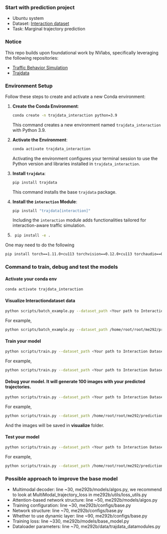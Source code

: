 ### Start with prediction project
 - Ubuntu system
 - Dataset: [Interaction dataset](https://challenge.interaction-dataset.com)
 - Task: Marginal trajectory prediction

### Notice
This repo builds upon foundational work by NVlabs, specifically leveraging the following repositories:

- [Traffic Behavior Simulation](https://github.com/NVlabs/traffic-behavior-simulation/tree/main)
- [Trajdata](https://github.com/NVlabs/trajdata)


### Environment Setup

Follow these steps to create and activate a new Conda environment:

1. **Create the Conda Environment**:
    ```sh
    conda create -n trajdata_interaction python=3.9
    ```

    This command creates a new environment named `trajdata_interaction` with Python 3.9.

2. **Activate the Environment**:
    ```sh
    conda activate trajdata_interaction
    ```

    Activating the environment configures your terminal session to use the Python version and libraries installed in `trajdata_interaction`.

3. **Install `trajdata`**:
    ```sh
    pip install trajdata
    ```

    This command installs the base `trajdata` package.

4. **Install the `interaction` Module**:
    ```sh
    pip install "trajdata[interaction]"
    ```

    Including the `interaction` module adds functionalities tailored for interaction-aware traffic simulation.
5. ```sh
    pip install -e .
    ```

One may need to do the following
```sh
pip install torch==1.11.0+cu113 torchvision==0.12.0+cu113 torchaudio==0.11.0 torchmetrics==0.11.1 torchtext --extra-index-url https://download.pytorch.org/whl/cu113 
```



### Command to train, debug and test the models
#### Activate your conda env
```sh
conda activate trajdata_interaction
```

#### Visualize Interactiondataset data
```sh
python scripts/batch_example.py --dataset_path <Your path to Interaction Dataset>
```
For example,
```sh
python scripts/batch_example.py --dataset_path /home/root/root/me292/prediction/interaction/INTERACTION-Dataset-DR-single-v1_2  
```

#### Train your model
```sh
python scripts/train.py --dataset_path <Your path to Interaction Dataset> --output_dir experiments/<Your experiment name>
```
For example,
```sh
python scripts/train.py --dataset_path <Your path to Interaction Dataset> --output_dir experiments/base_model
```

#### Debug your model. It will generate 100 images with your predicted trajectories.
```sh
python scripts/train.py --dataset_path <Your path to Interaction Dataset> --output_dir experiments/<Your experiment name> --checkpoint <Your path to ckpt> --debug
```
For example,
```sh
python scripts/train.py --dataset_path /home/root/root/me292/prediction/interaction/INTERACTION-Dataset-DR-single-v1_2  --output_dir res --checkpoint experiments/base_model/checkpoints/iter35000.ckpt --debug
```
And the images will be saved in **visualize** folder.

#### Test your model
```sh
python scripts/train.py --dataset_path <Your path to Interaction Dataset> --output_dir experiments/<Your experiment name> --checkpoint <Your path to ckpt> --mode test
```
For example,
```sh
python scripts/train.py --dataset_path /home/root/root/me292/prediction/interaction/INTERACTION-Dataset-DR-single-v1_2  --output_dir res --checkpoint experiments/base_model/checkpoints/iter35000.ckpt --mode test
```

### Possible approach to improve the base model
- Multimodal decoder: line ~30, me292b/models/algos.py, we recommend to look at MultiModal_trajectory_loss in me292b/utils/loss_utils.py
- Attention-based network structure: line ~50, me292b/models/algos.py
- Training configuration: line ~30, me292b/configs/base.py
- Network structure: line ~70, me292b/configs/base.py
- Whether to use dynamic layer: line ~90, me292b/configs/base.py
- Training loss: line ~330, me292b/models/base_model.py
- Dataloader parameters: line ~70, me292b/data/trajdata_datamodules.py